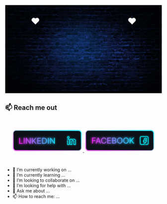 <a href="https://www.facebook.com/mirhussainmurtaza/">
<img src="https://raw.githubusercontent.com/tonmoy-free/tonmoy-free/refs/heads/main/TonmoyCard.gif" />
</a>

## :mailbox: Reach me out

<br />

<p align="center">
  <a href="https://www.linkedin.com/in/md-tonmoy-khan-ab9080183/">
    <img height="75" src=" https://raw.githubusercontent.com/tonmoy-free/tonmoy-free/refs/heads/main/Linkedin%20(1).png" alt="LinkedIn">
  </a>
  <a href=" https://www.facebook.com/md.tonmoy.khan.132489">
    <img height="75" src=" https://raw.githubusercontent.com/tonmoy-free/tonmoy-free/refs/heads/main/Facebook.png" alt="Facebook">
  </a>
</p>

<br />





- 🔭 I’m currently working on ...
- 🌱 I’m currently learning ...
- 👯 I’m looking to collaborate on ...
- 🤔 I’m looking for help with ...
- 💬 Ask me about ...
- 📫 How to reach me: ...

